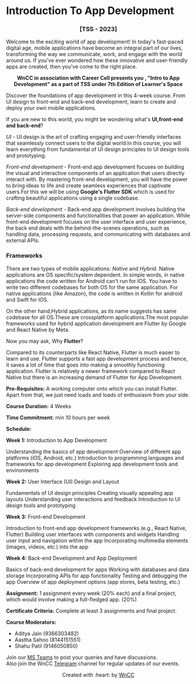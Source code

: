 # Introduction To App Development
### <div align="center">[TSS - 2023]</div>
Welcome to the exciting world of app development! In today's fast-paced digital age, mobile applications have become an integral part of our lives, transforming the way we communicate, work, and engage with the world around us. If you've ever wondered how these innovative and user-friendly apps are created, then you've come to the right place.

<div align="center">
<b>WnCC in association with Career Cell presents you , "Intro to App Development" as a part of TSS under 7th Edition of Learner's Space</b>
</div> 

Discover the foundations of app development in this 4-week course. From UI design to front-end and back-end development, learn to create and deploy your own mobile applications.

If you are new to this world, you might be wondering what's **UI,front-end and back-end**?

*UI* - UI design is the art of crafting engaging and user-friendly interfaces that seamlessly connect users to the digital world.In this course, you will learn everything from fundamental of UI design principles to UI design tools and prototyping.

*Front-end development* - Front-end app development focuses on building the visual and interactive components of an application that users directly interact with. By mastering front-end development, you will have the power to bring ideas to life and create seamless experiences that captivate users.For this we will be using **Google's Flutter SDK** which is used for crafting beautiful applications using a single codebase.

*Back-end development* - Back-end app development involves building the server-side components and functionalities that power an application. While front-end development focuses on the user interface and user experience, the back end deals with the behind-the-scenes operations, such as handling data, processing requests, and communicating with databases and external APIs.
### Frameworks
There are two types of mobile applications: *Native* and *Hybrid*. Native applications are OS specific/system dependent. In simple words, in native applications the code written for Android can't run for IOS. You have to write two different codebases for both OS for the same application. For native applications (like Amazon), the code is written in Kotlin for android and Swift for IOS.

On the other hand,Hybrid applications, as its name suggests has same codebase for all OS.These are crossplatform applications.The most popular frameworks used for hybrid application development are Flutter by Google and React Native by Meta.

Now you may ask, Why **Flutter**?

Compared to its counterparts like React Native, Flutter is much easier to learn and use. Flutter supports a fast app development process and hence, it saves a lot of time that goes into making a smoothly functioning application. Flutter is relatively a newer framework compared to React Native but there is an increasing demand of Flutter for App Development.

**Pre-Requisites:** A working computer onto which you can install Flutter. Apart from that, we just need loads and loads of enthusiasm from your side.

**Course Duration:** 4 Weeks

**Time Commitment:** min 10 hours per week

**Schedule:**

**Week 1:** Introduction to App Development

Understanding the basics of app development
Overview of different app platforms (iOS, Android, etc.)
Introduction to programming languages and frameworks for app development
Exploring app development tools and environments

**Week 2:** User Interface (UI) Design and Layout

Fundamentals of UI design principles
Creating visually appealing app layouts
Understanding user interactions and feedback
Introduction to UI design tools and prototyping

**Week 3:** Front-end Development

Introduction to front-end app development frameworks (e.g., React Native, Flutter)
Building user interfaces with components and widgets
Handling user input and navigation within the app
Incorporating multimedia elements (images, videos, etc.) into the app

**Week 4:** Back-end Development and App Deployment

Basics of back-end development for apps
Working with databases and data storage
Incorporating APIs for app functionality
Testing and debugging the app
Overview of app deployment options (app stores, beta testing, etc.)

**Assignment:** 1 assignment every week (20% each) and a final project, which would involve making a full-fledged app. (20%)

**Certificate Criteria:** Complete at least 3 assignments and final project.

**Course Moderators:**

* Aditya Jain (9366303482)
* Aastha Sahoo (8144151551)
* Shahu Patil  (9146050850)

Join our [MS Teams](https://teams.live.com/l/community/FEA4H__W1hSJ5yWYQI) to post your queries and have discussions.
<br>
Also join the WnCC [Telegram](https://t.me/joinchat/WHfOTR41RrD9DLL6) channel for regular updates of our events.

<p align="center">Created with :heart: by <a href="https://www.wncc-iitb.org/">WnCC</a></p>

